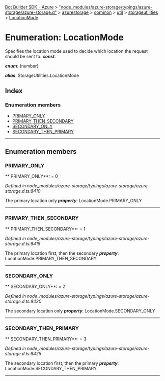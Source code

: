 [Bot Builder SDK - Azure](../README.md) > ["node_modules/azure-storage/typings/azure-storage/azure-storage.d"](../modules/_node_modules_azure_storage_typings_azure_storage_azure_storage_d_.md) > [azurestorage](../modules/_node_modules_azure_storage_typings_azure_storage_azure_storage_d_.azurestorage.md) > [common](../modules/_node_modules_azure_storage_typings_azure_storage_azure_storage_d_.azurestorage.common.md) > [util](../modules/_node_modules_azure_storage_typings_azure_storage_azure_storage_d_.azurestorage.common.util.md) > [storageutilities](../modules/_node_modules_azure_storage_typings_azure_storage_azure_storage_d_.azurestorage.common.util.storageutilities.md) > [LocationMode](../enums/_node_modules_azure_storage_typings_azure_storage_azure_storage_d_.azurestorage.common.util.storageutilities.locationmode.md)



# Enumeration: LocationMode


Specifies the location mode used to decide which location the request should be sent to.
*__const__*: 

*__enum__*: {number}

*__alias__*: StorageUtilities.LocationMode


## Index

### Enumeration members

* [PRIMARY_ONLY](_node_modules_azure_storage_typings_azure_storage_azure_storage_d_.azurestorage.common.util.storageutilities.locationmode.md#primary_only)
* [PRIMARY_THEN_SECONDARY](_node_modules_azure_storage_typings_azure_storage_azure_storage_d_.azurestorage.common.util.storageutilities.locationmode.md#primary_then_secondary)
* [SECONDARY_ONLY](_node_modules_azure_storage_typings_azure_storage_azure_storage_d_.azurestorage.common.util.storageutilities.locationmode.md#secondary_only)
* [SECONDARY_THEN_PRIMARY](_node_modules_azure_storage_typings_azure_storage_azure_storage_d_.azurestorage.common.util.storageutilities.locationmode.md#secondary_then_primary)



---
## Enumeration members
<a id="primary_only"></a>

###  PRIMARY_ONLY

** PRIMARY_ONLY**:    = 0

*Defined in node_modules/azure-storage/typings/azure-storage/azure-storage.d.ts:8410*



The primary location only
*__property__*: LocationMode.PRIMARY_ONLY





___

<a id="primary_then_secondary"></a>

###  PRIMARY_THEN_SECONDARY

** PRIMARY_THEN_SECONDARY**:    = 1

*Defined in node_modules/azure-storage/typings/azure-storage/azure-storage.d.ts:8415*



The primary location first, then the secondary
*__property__*: LocationMode.PRIMARY_THEN_SECONDARY





___

<a id="secondary_only"></a>

###  SECONDARY_ONLY

** SECONDARY_ONLY**:    = 2

*Defined in node_modules/azure-storage/typings/azure-storage/azure-storage.d.ts:8420*



The secondary location only
*__property__*: LocationMode.SECONDARY_ONLY





___

<a id="secondary_then_primary"></a>

###  SECONDARY_THEN_PRIMARY

** SECONDARY_THEN_PRIMARY**:    = 3

*Defined in node_modules/azure-storage/typings/azure-storage/azure-storage.d.ts:8425*



The secondary location first, then the primary
*__property__*: LocationMode.SECONDARY_THEN_PRIMARY





___


